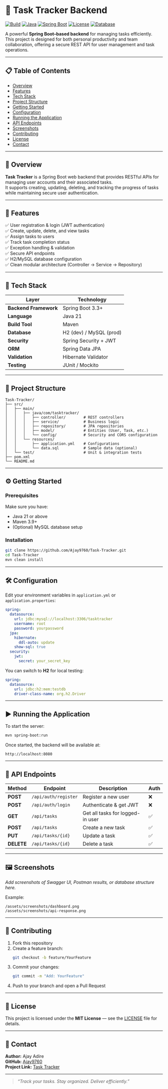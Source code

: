 # 🧭 Task Tracker Backend

[![Build](https://img.shields.io/badge/build-passing-brightgreen.svg)]()
[![Java](https://img.shields.io/badge/Java-21-blue.svg)]()
[![Spring Boot](https://img.shields.io/badge/Spring%20Boot-3.3.0-brightgreen.svg)]()
[![License](https://img.shields.io/badge/license-MIT-yellow.svg)]()
[![Database](https://img.shields.io/badge/database-H2%20%7C%20MySQL-lightgrey.svg)]()

A powerful **Spring Boot–based backend** for managing tasks efficiently.  
This project is designed for both personal productivity and team collaboration, offering a secure REST API for user management and task operations.

---

## 📋 Table of Contents
- [Overview](#overview)
- [Features](#features)
- [Tech Stack](#tech-stack)
- [Project Structure](#project-structure)
- [Getting Started](#getting-started)
- [Configuration](#configuration)
- [Running the Application](#running-the-application)
- [API Endpoints](#api-endpoints)
- [Screenshots](#screenshots)
- [Contributing](#contributing)
- [License](#license)
- [Contact](#contact)

---

## 🌟 Overview

**Task Tracker** is a Spring Boot web backend that provides RESTful APIs for managing user accounts and their associated tasks.  
It supports creating, updating, deleting, and tracking the progress of tasks while maintaining secure user authentication.

---

## 🚀 Features

✅ User registration & login (JWT authentication)  
✅ Create, update, delete, and view tasks  
✅ Assign tasks to users  
✅ Track task completion status  
✅ Exception handling & validation  
✅ Secure API endpoints  
✅ H2/MySQL database configuration  
✅ Clean modular architecture (Controller → Service → Repository)

---

## 🧩 Tech Stack

| Layer | Technology |
|-------|-------------|
| **Backend Framework** | Spring Boot 3.3+ |
| **Language** | Java 21 |
| **Build Tool** | Maven |
| **Database** | H2 (dev) / MySQL (prod) |
| **Security** | Spring Security + JWT |
| **ORM** | Spring Data JPA |
| **Validation** | Hibernate Validator |
| **Testing** | JUnit / Mockito |

---

## 📂 Project Structure

```
Task-Tracker/
├── src/
│   ├── main/
│   │   ├── java/com/tasktracker/
│   │   │   ├── controller/        # REST controllers
│   │   │   ├── service/           # Business logic
│   │   │   ├── repository/        # JPA repositories
│   │   │   ├── model/             # Entities (User, Task, etc.)
│   │   │   └── config/            # Security and CORS configuration
│   │   └── resources/
│   │       ├── application.yml    # Configurations
│   │       └── data.sql           # Sample data (optional)
│   └── test/                      # Unit & integration tests
├── pom.xml
└── README.md
```

---

## ⚙️ Getting Started

### Prerequisites

Make sure you have:
- Java 21 or above
- Maven 3.9+
- (Optional) MySQL database setup

### Installation

```bash
git clone https://github.com/Ajay9760/Task-Tracker.git
cd Task-Tracker
mvn clean install
```

---

## 🛠 Configuration

Edit your environment variables in `application.yml` or `application.properties`:

```yaml
spring:
  datasource:
    url: jdbc:mysql://localhost:3306/tasktracker
    username: root
    password: yourpassword
  jpa:
    hibernate:
      ddl-auto: update
    show-sql: true
  security:
    jwt:
      secret: your_secret_key
```

You can switch to **H2** for local testing:

```yaml
spring:
  datasource:
    url: jdbc:h2:mem:testdb
    driver-class-name: org.h2.Driver
```

---

## ▶️ Running the Application

To start the server:
```bash
mvn spring-boot:run
```

Once started, the backend will be available at:
```
http://localhost:8080
```

---

## 🔗 API Endpoints

| Method | Endpoint | Description | Auth |
|--------|-----------|--------------|------|
| **POST** | `/api/auth/register` | Register a new user | ❌ |
| **POST** | `/api/auth/login` | Authenticate & get JWT | ❌ |
| **GET** | `/api/tasks` | Get all tasks for logged-in user | ✅ |
| **POST** | `/api/tasks` | Create a new task | ✅ |
| **PUT** | `/api/tasks/{id}` | Update a task | ✅ |
| **DELETE** | `/api/tasks/{id}` | Delete a task | ✅ |

---

## 🖼 Screenshots

_Add screenshots of Swagger UI, Postman results, or database structure here._

Example:
```
/assets/screenshots/dashboard.png
/assets/screenshots/api-response.png
```

---

## 🤝 Contributing

1. Fork this repository  
2. Create a feature branch:  
   ```bash
   git checkout -b feature/YourFeature
   ```  
3. Commit your changes:  
   ```bash
   git commit -m "Add: YourFeature"
   ```  
4. Push to your branch and open a Pull Request  

---

## 📜 License

This project is licensed under the **MIT License** — see the [LICENSE](LICENSE) file for details.

---

## 📧 Contact

**Author:** Ajay Adire  
**GitHub:** [Ajay9760](https://github.com/Ajay9760)  
**Project Link:** [Task Tracker](https://github.com/Ajay9760/Task-Tracker)

---

> _“Track your tasks. Stay organized. Deliver efficiently.”_
